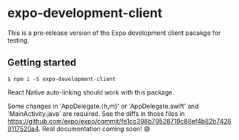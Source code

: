# expo-development-client

This is a pre-release version of the Expo development client pacakge for testing.

## Getting started

`$ npm i -S expo-development-client`

React Native auto-linking should work with this package.

Some changes in 'AppDelegate.{h,m}' or 'AppDelegate.swift' and 'MainActivity.java' are required. See the diffs in those files in https://github.com/expo/expo/commit/fe1cc398b79528719c88ef4b82b74289117520a4. Real documentation coming soon! 😅

